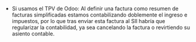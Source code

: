 - Si usamos el TPV de Odoo: Al definir una factura como resumen de
  facturas simplificadas estamos contabilizando doblemente el ingreso e
  impuestos, por lo que tras enviar esta factura al SII habría que
  regularizar la contabilidad, ya sea cancelando la factura o
  revirtiendo su asiento contable.
